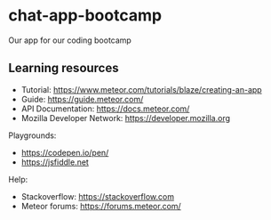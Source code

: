 # chat-app-bootcamp
Our app for our coding bootcamp


## Learning resources

* Tutorial: https://www.meteor.com/tutorials/blaze/creating-an-app
* Guide: https://guide.meteor.com/
* API Documentation: https://docs.meteor.com/
* Mozilla Developer Network: https://developer.mozilla.org

Playgrounds:

* https://codepen.io/pen/
* https://jsfiddle.net

Help:

* Stackoverflow: https://stackoverflow.com
* Meteor forums: https://forums.meteor.com/
